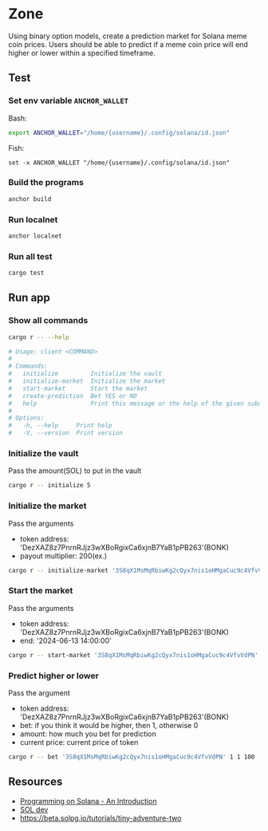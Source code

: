 # Zone

Using binary option models, create a prediction market for Solana meme coin prices. Users should be able to predict if a meme coin price will end higher or lower within a specified timeframe.

## Test

### Set env variable `ANCHOR_WALLET`

Bash:

```bash
export ANCHOR_WALLET="/home/{username}/.config/solana/id.json"
```

Fish:

```fish
set -x ANCHOR_WALLET "/home/{username}/.config/solana/id.json"
```

### Build the programs

```bash
anchor build
```

### Run localnet

```bash
anchor localnet
```

### Run all test

```bash
cargo test
```

## Run app

### Show all commands

```bash
cargo r -- --help

# Usage: client <COMMAND>
# 
# Commands:
#   initialize         Initialize the vault
#   initialize-market  Initialize the market
#   start-market       Start the market
#   create-prediction  Bet YES or NO
#   help               Print this message or the help of the given subcommand(s)
# 
# Options:
#   -h, --help     Print help
#   -V, --version  Print version
```

### Initialize the vault

Pass the amount(SOL) to put in the vault

```bash
cargo r -- initialize 5
```

### Initialize the market

Pass the arguments

- token address: 'DezXAZ8z7PnrnRJjz3wXBoRgixCa6xjnB7YaB1pPB263'(BONK)
- payout multiplier: 200(ex.)


```bash
cargo r -- initialize-market '3S8qX1MsMqRbiwKg2cQyx7nis1oHMgaCuc9c4VfvVdPN' 200
```

### Start the market

Pass the arguments

- token address: 'DezXAZ8z7PnrnRJjz3wXBoRgixCa6xjnB7YaB1pPB263'(BONK)
- end: '2024-06-13 14:00:00'

```bash
cargo r -- start-market '3S8qX1MsMqRbiwKg2cQyx7nis1oHMgaCuc9c4VfvVdPN'  '2024-06-13 14:00:00'
```

### Predict higher or lower

Pass the argument

- token address: 'DezXAZ8z7PnrnRJjz3wXBoRgixCa6xjnB7YaB1pPB263'(BONK)
- bet: if you think it would be higher, then 1, otherwise 0
- amount: how much you bet for prediction
- current price: current price of token

```bash
cargo r -- bet '3S8qX1MsMqRbiwKg2cQyx7nis1oHMgaCuc9c4VfvVdPN' 1 1 100
```

## Resources
- [Programming on Solana - An Introduction](https://paulx.dev/blog/2021/01/14/programming-on-solana-an-introduction/)
- [SOL dev](https://www.soldev.app/)
- https://beta.solpg.io/tutorials/tiny-adventure-two
